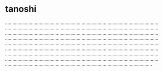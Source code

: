 # tanoshi
.......................................................................................................................................................................................................................................................................................................................................................................................................................................................................................................................................................................................................................................................................................................................................................................................................................................................................................................................................................................................................................................................................................................................................................
